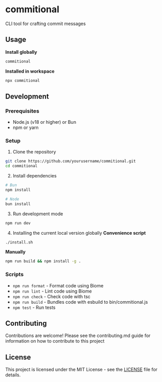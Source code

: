 # commitional

CLI tool for crafting commit messages

## Usage
**Install globally**
```bash
commitional
```

**Installed in workspace**
```bash
npx commitional
```

## Development

### Prerequisites

- Node.js (v18 or higher) or Bun
- npm or yarn

### Setup

1. Clone the repository
```bash
git clone https://github.com/yourusername/commitional.git
cd commitional
```

2. Install dependencies
```bash
# Bun
npm install

# Node
bun install
```

3. Run development mode
```bash
npm run dev
```

4. Installing the current local version globally
**Convenience script**
```bash
./install.sh
```
**Manually**
```bash
npm run build && npm install -g .
```

### Scripts
- `npm run format` - Format code using Biome
- `npm run lint` - Lint code using Biome
- `npm run check` - Check code with tsc
- `npm run build` - Bundles code with esbuild to bin/commitional.js
- `npm test` - Run tests

## Contributing

Contributions are welcome!
Please see the contributing.md guide for information on how to contribute to this project 

## License

This project is licensed under the MIT License - see the [LICENSE](LICENSE) file for details.